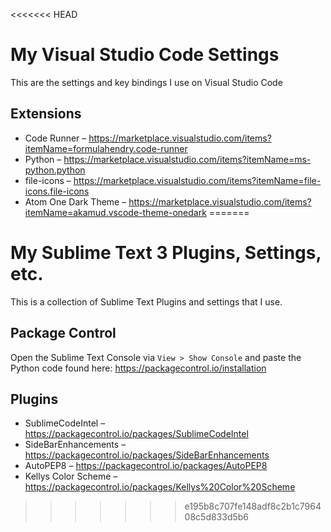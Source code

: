 <<<<<<< HEAD
# My Visual Studio Code Settings
This are the settings and key bindings I use on Visual Studio Code

## Extensions
- Code Runner – https://marketplace.visualstudio.com/items?itemName=formulahendry.code-runner
- Python – https://marketplace.visualstudio.com/items?itemName=ms-python.python
- file-icons – https://marketplace.visualstudio.com/items?itemName=file-icons.file-icons
- Atom One Dark Theme – https://marketplace.visualstudio.com/items?itemName=akamud.vscode-theme-onedark
=======
# My Sublime Text 3 Plugins, Settings, etc.
This is a collection of Sublime Text Plugins and settings that I use.

## Package Control
Open the Sublime Text Console via `View > Show Console` and paste 
the Python code found here: https://packagecontrol.io/installation

## Plugins
- Sublime​Code​Intel – https://packagecontrol.io/packages/SublimeCodeIntel
- Side​Bar​Enhancements – https://packagecontrol.io/packages/SideBarEnhancements
- Auto​PEP8 – https://packagecontrol.io/packages/AutoPEP8
- Kellys Color Scheme – https://packagecontrol.io/packages/Kellys%20Color%20Scheme
>>>>>>> e195b8c707fe148adf8c2b1c796408c5d833d5b6
